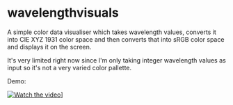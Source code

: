 # wavelengthvisuals

A simple color data visualiser which takes wavelength values, converts it into CIE XYZ 1931 color space and then converts that into sRGB color space and displays it on the screen. 

It's very limited right now since I'm only taking integer wavelength values as input so it's not a very varied color pallette. 

Demo:


[![Watch the video]()](blob/main/demovideo.mp4)]
